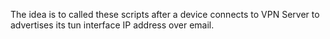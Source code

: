 The idea is to called these scripts after a device connects to VPN Server to advertises its tun interface IP address over email.
